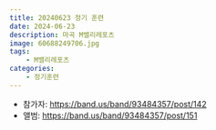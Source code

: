 ```yaml
---
title: 20240623 정기 훈련
date: 2024-06-23
description: 마곡 M밸리레포츠
image: 60688249706.jpg
tags:
    - M밸리레포츠
categories:
    - 정기훈련
---
```


- 참가자: https://band.us/band/93484357/post/142
- 앨범: https://band.us/band/93484357/post/151